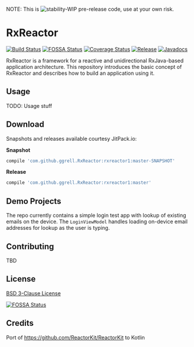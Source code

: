 NOTE: This is ![stability-WIP](https://img.shields.io/badge/stability-WIP-orange.svg) pre-release code, use at your own risk. 
 
# RxReactor
[![Build Status](https://travis-ci.org/ggrell/RxReactor.svg?branch=master)](https://travis-ci.org/ggrell/RxReactor) [![FOSSA Status](https://app.fossa.io/api/projects/git%2Bgithub.com%2Fggrell%2FRxReactor.svg?type=shield)](https://app.fossa.io/projects/git%2Bgithub.com%2Fggrell%2FRxReactor?ref=badge_shield)
[![Coverage Status](https://coveralls.io/repos/github/ggrell/RxReactor/badge.svg?branch=master)](https://coveralls.io/github/ggrell/RxReactor?branch=master) [![Release](https://jitpack.io/v/ggrell/RxReactor.svg)](https://jitpack.io/#ggrell/RxReactor) [![Javadocs](https://img.shields.io/badge/documentation-Javadocs-brightgreen)](https://jitpack.io/com/github/ggrell/RxReactor/rxreactor1/master-SNAPSHOT/javadoc/)

RxReactor is a framework for a reactive and unidirectional RxJava-based application architecture. 
This repository introduces the basic concept of RxReactor and describes how to build an application 
using it.

## Usage

TODO: Usage stuff

## Download

Snapshots and releases available courtesy JitPack.io:

**Snapshot**
```groovy
compile 'com.github.ggrell.RxReactor:rxreactor1:master-SNAPSHOT'
```

**Release**
```groovy
compile 'com.github.ggrell.RxReactor:rxreactor1:master'
```

## Demo Projects

The repo currently contains a simple login test app with lookup of existing emails on the device.
The `LoginViewModel` handles loading on-device email addresses for lookup as the user is typing.

## Contributing

TBD

## License

[BSD 3-Clause License](https://github.com/ggrell/RxReactor/blob/master/LICENSE)


[![FOSSA Status](https://app.fossa.io/api/projects/git%2Bgithub.com%2Fggrell%2FRxReactor.svg?type=large)](https://app.fossa.io/projects/git%2Bgithub.com%2Fggrell%2FRxReactor?ref=badge_large)

## Credits

Port of https://github.com/ReactorKit/ReactorKit to Kotlin
